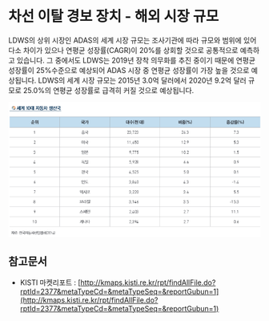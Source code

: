 # 차선 이탈 경보 장치 - 해외 시장 규모

LDWS의 상위 시장인 ADAS의 세계 시장 규모는 조사기관에 따라 규모와 범위에 있어 다소 차이가 있으나 연평균 성장률(CAGR)이 20%를 상회할 것으로 공통적으로 예측하고 있습니다. 그 중에서도 LDWS는 2019년 장착 의무화를 추진 중이기 때문에 연평균 성장률이 25%수준으로 예상되어 ADAS 시장 중 연평균 성장률이 가장 높을 것으로 예상됩니다. LDWS의 세계 시장 규모는 2015년 3.0억 달러에서 2020년 9.2억 달러 규모로 25.0%의 연평균 성장률로 급격히 커질 것으로 예상됩니다.


![](./images/차선이탈경보장치_Q12_1_1.PNG)


## 참고문서
- KISTI 마켓리포트 : [http://kmaps.kisti.re.kr/rpt/findAllFile.do?rptId=2377&metaTypeCd=&metaTypeSeq=&reportGubun=1](http://kmaps.kisti.re.kr/rpt/findAllFile.do?rptId=2377&metaTypeCd=&metaTypeSeq=&reportGubun=1)
